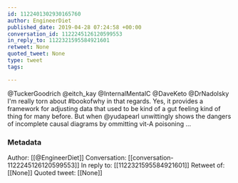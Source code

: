 ```yaml
---
id: 1122401302930165760
author: EngineerDiet
published_date: 2019-04-28 07:24:58 +00:00
conversation_id: 1122245126120599553
in_reply_to: 1122321595584921601
retweet: None
quoted_tweet: None
type: tweet
tags:

---
```


@TuckerGoodrich @eitch_kay @InternalMentalC @DaveKeto @DrNadolsky I'm really torn about #bookofwhy in that regards. Yes, it provides a framework for adjusting data that used to be kind of a gut feeling kind of thing for many before. But when @yudapearl unwittingly shows the dangers of incomplete causal diagrams by ommitting vit-A poisoning ...

### Metadata

Author: [[@EngineerDiet]]
Conversation: [[conversation-1122245126120599553]]
In reply to: [[1122321595584921601]]
Retweet of: [[None]]
Quoted tweet: [[None]]
